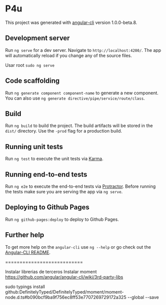 # P4u

This project was generated with [angular-cli](https://github.com/angular/angular-cli) version 1.0.0-beta.8.	

## Development server
Run `ng serve` for a dev server. Navigate to `http://localhost:4200/`. The app will automatically reload if you change any of the source files.

Usar root `sudo ng serve`

## Code scaffolding

Run `ng generate component component-name` to generate a new component. You can also use `ng generate directive/pipe/service/route/class`.

## Build

Run `ng build` to build the project. The build artifacts will be stored in the `dist/` directory. Use the `-prod` flag for a production build.

## Running unit tests

Run `ng test` to execute the unit tests via [Karma](https://karma-runner.github.io).

## Running end-to-end tests

Run `ng e2e` to execute the end-to-end tests via [Protractor](http://www.protractortest.org/). 
Before running the tests make sure you are serving the app via `ng serve`.

## Deploying to Github Pages

Run `ng github-pages:deploy` to deploy to Github Pages.

## Further help

To get more help on the `angular-cli` use `ng --help` or go check out the [Angular-CLI README](https://github.com/angular/angular-cli/blob/master/README.md).



===========================

Instalar librerias de terceros
Instalar moment
https://github.com/angular/angular-cli/wiki/3rd-party-libs


sudo typings install github:DefinitelyTyped/DefinitelyTyped/moment/moment-node.d.ts#b090bcf9ba9f756ec8ff53e7707269729172a325 --global --save

